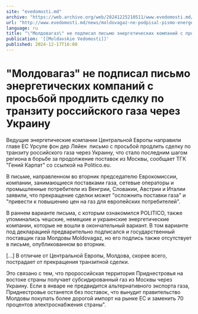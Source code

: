 ```yaml
---
site: "evedomosti.md"
archive: "https://web.archive.org/web/20241225210511/www.evedomosti.md/news/moldovagaz-ne-podpisal-pismo-energeticheskih-kompanij-s-pros"
url: "http://www.evedomosti.md/news/moldovagaz-ne-podpisal-pismo-energeticheskih-kompanij-s-pros"
language: ru
title: "\"Молдовагаз\" не подписал письмо энергетических компаний с просьбой продлить сделку по транзиту российского газа через Украину"
publication: '[[Moldavskie Vedomosti]]'
published: 2024-12-17T16:08
---
```


# "Молдовагаз" не подписал письмо энергетических компаний с просьбой продлить сделку по транзиту российского газа через Украину

Ведущие энергетические компании Центральной Европы направили главе ЕС Урсуле фон дер Ляйен  письмо с просьбой продлить сделку по транзиту российского газа через Украину, что стало последним шагом региона в борьбе за продолжение поставок из Москвы, сообщает ТГК "Гений Карпат" со ссылкой на Рolitico.eu.

В письме, направленном во вторник председателю Еврокомиссии, компании, занимающиеся поставками газа, сетевые операторы и промышленные потребители из Венгрии, Словакии, Австрии и Италии заявили, что прекращение сделки может "осложнить поставки газа" и "привести к повышению цен на газ для европейских потребителей".

В раннем варианте письма, с которым ознакомился POLITICO, также упоминались чешские, немецкие и украинские энергетические компании, которые не вошли в окончательный вариант. В том варианте под декларацией предварительно подписался и государственный поставщик газа Молдовы Moldovagaz, но его подпись также отсутствует в письме, опубликованном во вторник.

[...] В отличие от Центральной Европы, Молдова, скорее всего, пострадает от прекращения транзитной сделки.

Это связано с тем, что пророссийская территория Приднестровья на востоке страны получает субсидированный газ из Москвы через Украину. Если в январе не предвидится альтернативного экспорта газа, Приднестровье останется без поставок, что вынудит правительство Молдовы покупать более дорогой импорт на рынке ЕС и заменить 70 процентов электроснабжения страны".